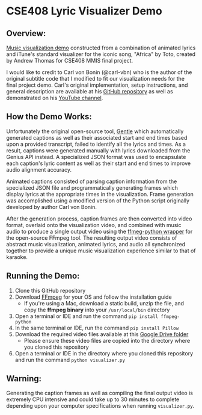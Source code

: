 # CSE408 Lyric Visualizer Demo


## Overview:
[Music visualization demo](https://youtu.be/su3WyCkIETI) constructed from a combination of animated lyrics and iTune's standard visualizer for the iconic song, "Africa" by Toto, created by Andrew Thomas for CSE408 MMIS final project.

I would like to credit to Carl von Bonin (@carl-vbn) who is the author of the original subtitle code that I modified to fit our visualization needs for the final project demo. Carl's original implementation, setup instructions, and general description are available at his [GitHub repository](https://github.com/carl-vbn/subtitle-generator) as well as demonstrated on his [YouTube channel](https://youtu.be/8yZ-x-WuFw0).


## How the Demo Works:
Unfortunately the original open-source tool, [Gentle](https://github.com/lowerquality/gentle) which automatically generated captions as well as their associated start and end times based upon a provided transcript, failed to identify all the lyrics and times. As a result, captions were generated manually with lyrics downloaded from the Genius API instead. A specialized JSON format was used to encapsulate each caption's lyric content as well as their start and end times to improve audio alignment accuracy.

Animated captions consisted of parsing caption information from the specialized JSON file and programmatically generating frames which display lyrics at the appropriate times in the visualization. Frame generation was accomplished using a modified version of the Python script originally developed by author Carl von Bonin.

After the generation process, caption frames are then converted into video format, overlaid onto the visualization video, and combined with music audio to produce a single output video using the [ffmeg-python wrapper](https://github.com/kkroening/ffmpeg-python) for the open-source FFmpeg tool. The resulting output video consists of abstract music visualization, animated lyrics, and audio all synchronized together to provide a unique music visualization experience similar to that of karaoke.


## Running the Demo:
1. Clone this GitHub repository
2. Download [FFmpeg](https://www.ffmpeg.org/download.html) for your OS and follow the installation guide
   * If you're using a Mac, download a static build, unzip the file, and copy the **ffmpeg binary** into your ```/usr/local/bin``` directory
3. Open a terminal or IDE and run the command ```pip install ffmpeg-python```
4. In the same terminal or IDE, run the command ```pip install Pillow```
5. Download the required video files available at this [Google Drive folder](https://drive.google.com/drive/folders/1FkWSY-HvCIxcB460NIJnvaL5N91FXyni?usp=sharing)
   * Please ensure these video files are copied into the directory where you cloned this repository
6. Open a terminal or IDE in the directory where you cloned this repository and run the command ```python visualizer.py```


## Warning:
Generating the caption frames as well as compiling the final output video is extremely CPU intensive and could take up to 30 minutes to complete depending upon your computer specifications when running ```visualizer.py```.
